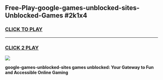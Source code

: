 
## Free-Play-google-games-unblocked-sites-Unblocked-Games #2k1x4
<h3>
<a href="https://news.freeplayer.one?title=google-games-unblocked-sites&ref=8M">CLICK TO PLAY</a></h3>
<hr>

<h3>
<a href="https://news.freeplayer.one?title=google-games-unblocked-sites&ref=8M">CLICK 2 PLAY</a>
  
</h3>

<a href="https://news.freeplayer.one?title=google-games-unblocked-sites&ref=8M"><img src="https://clearcache.store/games.png"></a>


**google-games-unblocked-sites games unblocked: Your Gateway to Fun and Accessible Online Gaming**
